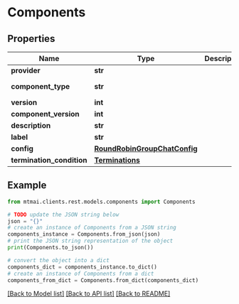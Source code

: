 # Components


## Properties

Name | Type | Description | Notes
------------ | ------------- | ------------- | -------------
**provider** | **str** |  | [optional] 
**component_type** | **str** |  | [default to 'team']
**version** | **int** |  | [optional] 
**component_version** | **int** |  | [optional] 
**description** | **str** |  | [optional] 
**label** | **str** |  | [optional] 
**config** | [**RoundRobinGroupChatConfig**](RoundRobinGroupChatConfig.md) |  | 
**termination_condition** | [**Terminations**](Terminations.md) |  | 

## Example

```python
from mtmai.clients.rest.models.components import Components

# TODO update the JSON string below
json = "{}"
# create an instance of Components from a JSON string
components_instance = Components.from_json(json)
# print the JSON string representation of the object
print(Components.to_json())

# convert the object into a dict
components_dict = components_instance.to_dict()
# create an instance of Components from a dict
components_from_dict = Components.from_dict(components_dict)
```
[[Back to Model list]](../README.md#documentation-for-models) [[Back to API list]](../README.md#documentation-for-api-endpoints) [[Back to README]](../README.md)


